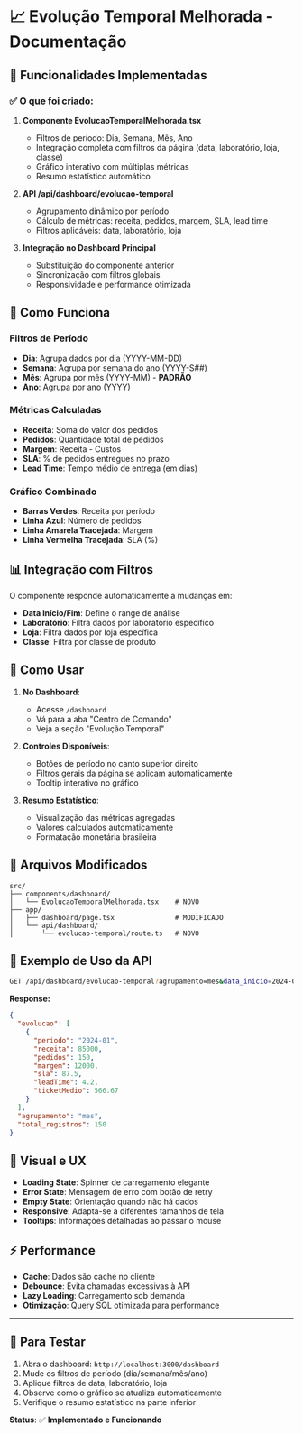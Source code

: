 # 📈 Evolução Temporal Melhorada - Documentação

## 🎯 Funcionalidades Implementadas

### ✅ O que foi criado:

1. **Componente EvolucaoTemporalMelhorada.tsx**
   - Filtros de período: Dia, Semana, Mês, Ano
   - Integração completa com filtros da página (data, laboratório, loja, classe)
   - Gráfico interativo com múltiplas métricas
   - Resumo estatístico automático

2. **API /api/dashboard/evolucao-temporal**
   - Agrupamento dinâmico por período
   - Cálculo de métricas: receita, pedidos, margem, SLA, lead time
   - Filtros aplicáveis: data, laboratório, loja

3. **Integração no Dashboard Principal**
   - Substituição do componente anterior
   - Sincronização com filtros globais
   - Responsividade e performance otimizada

## 🔧 Como Funciona

### Filtros de Período
- **Dia**: Agrupa dados por dia (YYYY-MM-DD)
- **Semana**: Agrupa por semana do ano (YYYY-S##)
- **Mês**: Agrupa por mês (YYYY-MM) - **PADRÃO**
- **Ano**: Agrupa por ano (YYYY)

### Métricas Calculadas
- **Receita**: Soma do valor dos pedidos
- **Pedidos**: Quantidade total de pedidos
- **Margem**: Receita - Custos
- **SLA**: % de pedidos entregues no prazo
- **Lead Time**: Tempo médio de entrega (em dias)

### Gráfico Combinado
- **Barras Verdes**: Receita por período
- **Linha Azul**: Número de pedidos
- **Linha Amarela Tracejada**: Margem
- **Linha Vermelha Tracejada**: SLA (%)

## 📊 Integração com Filtros

O componente responde automaticamente a mudanças em:
- **Data Início/Fim**: Define o range de análise
- **Laboratório**: Filtra dados por laboratório específico
- **Loja**: Filtra dados por loja específica
- **Classe**: Filtra por classe de produto

## 🚀 Como Usar

1. **No Dashboard**:
   - Acesse `/dashboard`
   - Vá para a aba "Centro de Comando"
   - Veja a seção "Evolução Temporal"

2. **Controles Disponíveis**:
   - Botões de período no canto superior direito
   - Filtros gerais da página se aplicam automaticamente
   - Tooltip interativo no gráfico

3. **Resumo Estatístico**:
   - Visualização das métricas agregadas
   - Valores calculados automaticamente
   - Formatação monetária brasileira

## 🔗 Arquivos Modificados

```
src/
├── components/dashboard/
│   └── EvolucaoTemporalMelhorada.tsx    # NOVO
├── app/
│   ├── dashboard/page.tsx               # MODIFICADO
│   └── api/dashboard/
│       └── evolucao-temporal/route.ts   # NOVO
```

## 📝 Exemplo de Uso da API

```bash
GET /api/dashboard/evolucao-temporal?agrupamento=mes&data_inicio=2024-01-01&data_fim=2024-12-31
```

**Response:**
```json
{
  "evolucao": [
    {
      "periodo": "2024-01",
      "receita": 85000,
      "pedidos": 150,
      "margem": 12000,
      "sla": 87.5,
      "leadTime": 4.2,
      "ticketMedio": 566.67
    }
  ],
  "agrupamento": "mes",
  "total_registros": 150
}
```

## 🎨 Visual e UX

- **Loading State**: Spinner de carregamento elegante
- **Error State**: Mensagem de erro com botão de retry
- **Empty State**: Orientação quando não há dados
- **Responsive**: Adapta-se a diferentes tamanhos de tela
- **Tooltips**: Informações detalhadas ao passar o mouse

## ⚡ Performance

- **Cache**: Dados são cache no cliente
- **Debounce**: Evita chamadas excessivas à API
- **Lazy Loading**: Carregamento sob demanda
- **Otimização**: Query SQL otimizada para performance

---

## 🧪 Para Testar

1. Abra o dashboard: `http://localhost:3000/dashboard`
2. Mude os filtros de período (dia/semana/mês/ano)
3. Aplique filtros de data, laboratório, loja
4. Observe como o gráfico se atualiza automaticamente
5. Verifique o resumo estatístico na parte inferior

**Status**: ✅ **Implementado e Funcionando**